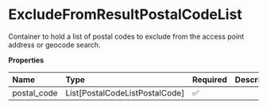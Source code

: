 # ExcludeFromResultPostalCodeList

Container to hold a list of postal codes to exclude from the access point address or geocode search.

**Properties**

| Name        | Type                           | Required | Description |
| :---------- | :----------------------------- | :------- | :---------- |
| postal_code | List[PostalCodeListPostalCode] | ✅       |             |

<!-- This file was generated by liblab | https://liblab.com/ -->
